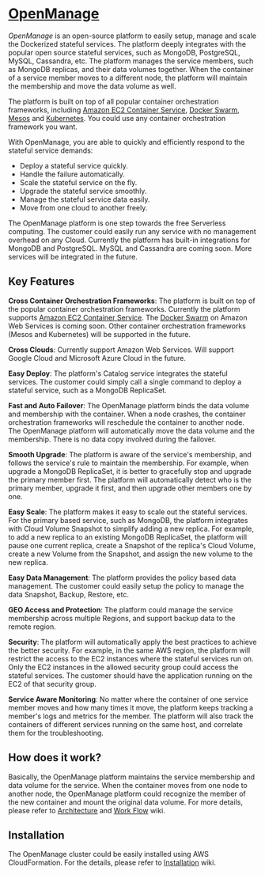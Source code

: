 # [OpenManage](https://github.com/cloudstax/openmanage)

*OpenManage* is an open-source platform to easily setup, manage and scale the Dockerized stateful services. The platform deeply integrates with the popular open source stateful services, such as MongoDB, PostgreSQL, MySQL, Cassandra, etc. The platform manages the service members, such as MongoDB replicas, and their data volumes together. When the container of a service member moves to a different node, the platform will maintain the membership and move the data volume as well.

The platform is built on top of all popular container orchestration frameworks, including
[Amazon EC2 Container Service](https://aws.amazon.com/ecs/), [Docker Swarm](https://docs.docker.com/engine/swarm/), [Mesos](http://mesos.apache.org/) and [Kubernetes](https://kubernetes.io). You could use any container orchestration framework you want.

With OpenManage, you are able to quickly and efficiently respond to the stateful service demands:
* Deploy a stateful service quickly.
* Handle the failure automatically.
* Scale the stateful service on the fly.
* Upgrade the stateful service smoothly.
* Manage the stateful service data easily.
* Move from one cloud to another freely.

The OpenManage platform is one step towards the free Serverless computing. The customer could easily run any service with no management overhead on any Cloud. Currently the platform has built-in integrations for MongoDB and PostgreSQL. MySQL and Cassandra are coming soon. More services will be integrated in the future.

## Key Features

**Cross Container Orchestration Frameworks**: The platform is built on top of the popular container orchestration frameworks. Currently the platform supports [Amazon EC2 Container Service](https://aws.amazon.com/ecs/). The [Docker Swarm](https://docs.docker.com/engine/swarm/) on Amazon Web Services is coming soon. Other container orchestration frameworks (Mesos and Kubernetes) will be supported in the future.

**Cross Clouds**: Currently support Amazon Web Services. Will support Google Cloud and Microsoft Azure Cloud in the future.

**Easy Deploy**: The platform's Catalog service integrates the stateful services. The customer could simply call a single command to deploy a stateful service, such as a MongoDB ReplicaSet.

**Fast and Auto Failover**: The OpenManage platform binds the data volume and membership with the container. When a node crashes, the container orchestration frameworks will reschedule the container to another node. The OpenManage platform will automatically move the data volume and the membership. There is no data copy involved during the failover.

**Smooth Upgrade**: The platform is aware of the service's membership, and follows the service's rule to maintain the membership. For example, when upgrade a MongoDB ReplicaSet, it is better to gracefully stop and upgrade the primary member first. The platform will automatically detect who is the primary member, upgrade it first, and then upgrade other members one by one.

**Easy Scale**: The platform makes it easy to scale out the stateful services. For the primary based service, such as MongoDB, the platform integrates with Cloud Volume Snapshot to simplify adding a new replica. For example, to add a new replica to an existing MongoDB ReplicaSet, the platform will pause one current replica, create a Snapshot of the replica's Cloud Volume, create a new Volume from the Snapshot, and assign the new volume to the new replica.

**Easy Data Management**: The platform provides the policy based data management. The customer could easily setup the policy to manage the data Snapshot, Backup, Restore, etc.

**GEO Access and Protection**: The platform could manage the service membership across multiple Regions, and support backup data to the remote region.

**Security**: The platform will automatically apply the best practices to achieve the better security. For example, in the same AWS region, the platform will restrict the access to the EC2 instances where the stateful services run on. Only the EC2 instances in the allowed security group could access the stateful services. The customer should have the application running on the EC2 of that security group.

**Service Aware Monitoring**: No matter where the container of one service member moves and how many times it move, the platform keeps tracking a member's logs and metrics for the member. The platform will also track the containers of different services running on the same host, and correlate them for the troubleshooting.

## How does it work?

Basically, the OpenManage platform maintains the service membership and data volume for the service. When the container moves from one node to another node, the OpenManage platform could recognize the member of the new container and mount the original data volume. For more details, please refer to [Architecture](https://github.com/cloudstax/openmanage/wiki/Architecture) and [Work Flow](https://github.com/cloudstax/openmanage/wiki/Work-Flows) wiki.

## Installation
The OpenManage cluster could be easily installed using AWS CloudFormation. For the details, please refer to [Installation](https://github.com/cloudstax/openmanage/wiki/Installation) wiki.
